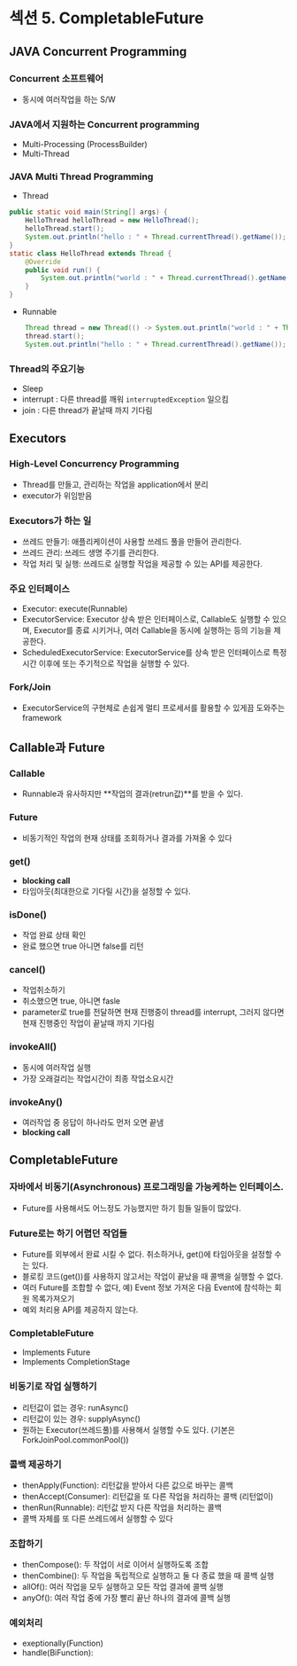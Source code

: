 # 섹션 5. CompletableFuture

## JAVA Concurrent Programming

### Concurrent 소프트웨어
 - 동시에 여러작업을 하는 S/W
### JAVA에서 지원하는 Concurrent programming
 - Multi-Processing (ProcessBuilder)
 - Multi-Thread
### JAVA Multi Thread Programming
 - Thread
```java
public static void main(String[] args) {
    HelloThread helloThread = new HelloThread();
    helloThread.start();
    System.out.println("hello : " + Thread.currentThread().getName());
}
static class HelloThread extends Thread {
    @Override
    public void run() {
        System.out.println("world : " + Thread.currentThread().getName());  
    }
}
```
 - Runnable
```JAVA
    Thread thread = new Thread(() -> System.out.println("world : " + Thread.currentThread().getName()));
    thread.start();
    System.out.println("hello : " + Thread.currentThread().getName()); 
```
### Thread의 주요기능
 - Sleep
 - interrupt : 다른 thread를 깨워 ```interruptedException``` 일으킴
 - join : 다른 thread가 끝날때 까지 기다림


## Executors
###  High-Level Concurrency Programming
 - Thread를 만들고, 관리하는 작업을 application에서 분리
 - executor가 위임받음
### Executors가 하는 일
 - 쓰레드 만들기: 애플리케이션이 사용할 쓰레드 풀을 만들어 관리한다.
 - 쓰레드 관리: 쓰레드 생명 주기를 관리한다.
 - 작업 처리 및 실행: 쓰레드로 실행할 작업을 제공할 수 있는 API를 제공한다.
### 주요 인터페이스
 - Executor: execute(Runnable)
 - ExecutorService: Executor 상속 받은 인터페이스로, Callable도 실행할 수 있으며, Executor를 종료 시키거나, 여러 Callable을 동시에 실행하는 등의 기능을 제공한다.
 - ScheduledExecutorService: ExecutorService를 상속 받은 인터페이스로 특정 시간 이후에 또는 주기적으로 작업을 실행할 수 있다.
### Fork/Join 
 - ExecutorService의 구현체로 손쉽게 멀티 프로세서를 활용할 수 있게끔 도와주는 framework

## Callable과 Future
### Callable
 - Runnable과 유사하지만 **작업의 결과(retrun값)**를 받을 수 있다.
### Future
 - 비동기적인 작업의 현재 상태를 조회하거나 결과를 가져올 수 있다
### get()
 - **blocking call**
 - 타임아웃(최대한으로 기다릴 시간)을 설정할 수 있다.
### isDone()
 - 작업 완료 상태 확인
 - 완료 했으면 true 아니면 false를 리턴
### cancel()
 - 작업취소하기
 - 취소했으면 true, 아니면 fasle
 - parameter로 true를 전달하면 현재 진행중이 thread를 interrupt, 그러지 않다면 현재 진행중인 작업이 끝날때 까지 기다림
### invokeAll()
 - 동시에 여러작업 실행
 - 가장 오래걸리는 작업시간이 최종 작업소요시간
### invokeAny()
 - 여러작업 중 응답이 하나라도 먼저 오면 끝냄
 - **blocking call**

## CompletableFuture
### 자바에서 비동기(Asynchronous) 프로그래밍을 가능케하는 인터페이스.
 - Future를 사용해서도 어느정도 가능했지만 하기 힘들 일들이 많았다.
### Future로는 하기 어렵던 작업들
 - Future를 외부에서 완료 시킬 수 없다. 취소하거나, get()에 타임아웃을 설정할 수는 있다.
 - 블로킹 코드(get())를 사용하지 않고서는 작업이 끝났을 때 콜백을 실행할 수 없다.
 - 여러 Future를 조합할 수 없다, 예) Event 정보 가져온 다음 Event에 참석하는 회원 목록가져오기
 - 예외 처리용 API를 제공하지 않는다.
### CompletableFuture
 - Implements Future
 - Implements CompletionStage
### 비동기로 작업 실행하기
 - 리턴값이 없는 경우: runAsync()
 - 리턴값이 있는 경우: supplyAsync()
 - 원하는 Executor(쓰레드풀)를 사용해서 실행할 수도 있다. (기본은 ForkJoinPool.commonPool())
### 콜백 제공하기
 - thenApply(Function): 리턴값을 받아서 다른 값으로 바꾸는 콜백
 - thenAccept(Consumer): 리턴값을 또 다른 작업을 처리하는 콜백 (리턴없이)
 - thenRun(Runnable): 리턴값 받지 다른 작업을 처리하는 콜백
 - 콜백 자체를 또 다른 쓰레드에서 실행할 수 있다

### 조합하기
 - thenCompose(): 두 작업이 서로 이어서 실행하도록 조합
 - thenCombine(): 두 작업을 독립적으로 실행하고 둘 다 종료 했을 때 콜백 실행
 - allOf(): 여러 작업을 모두 실행하고 모든 작업 결과에 콜백 실행
 - anyOf(): 여러 작업 중에 가장 빨리 끝난 하나의 결과에 콜백 실행
### 예외처리
 - exeptionally(Function)
 - handle(BiFunction):
